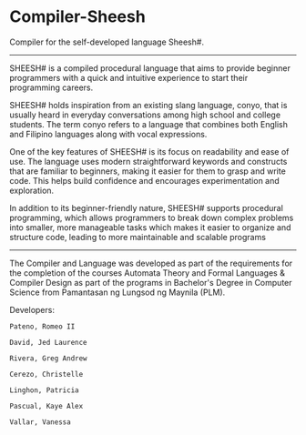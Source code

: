 # Compiler-Sheesh
Compiler for the self-developed language Sheesh#.

__________________________________________________________________________________
SHEESH# is a compiled procedural language that aims to provide beginner programmers with a quick and intuitive experience to start their programming careers. 

SHEESH# holds inspiration from an existing slang language, conyo, that is usually heard in everyday conversations among high school and college students. The term conyo refers to a language that combines both English and Filipino languages along with vocal expressions.

One of the key features of SHEESH# is its focus on readability and ease of use. The language uses modern straightforward keywords and constructs that are familiar to beginners, making it easier for them to grasp and write code. This helps build confidence and encourages experimentation and exploration. 

In addition to its beginner-friendly nature, SHEESH# supports procedural programming, which allows programmers to break down complex problems into smaller, more manageable tasks which makes it easier to organize and structure code, leading to more maintainable and scalable programs
___________________________________________________________________________________

The Compiler and Language was developed as part of the requirements for the completion of the courses
Automata Theory and Formal Languages & Compiler Design as part of the programs in Bachelor's Degree in Computer Science from Pamantasan ng Lungsod ng Maynila (PLM).



Developers: 

```
Pateno, Romeo II

David, Jed Laurence

Rivera, Greg Andrew

Cerezo, Christelle

Linghon, Patricia

Pascual, Kaye Alex

Vallar, Vanessa
```
